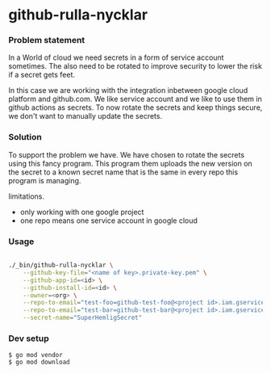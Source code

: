 # github-rulla-nycklar


### Problem statement
In a World of cloud we need secrets in a form of service account sometimes. The also 
need to be rotated to improve security to lower the risk if a secret gets feet. 

In this case we are working with the integration inbetween google cloud platform 
and github.com. We like service account and we like to use them in github actions
as secrets. To now rotate the secrets and keep things secure, we don't want to 
manually update the secrets.

### Solution
To support the problem we have. We have chosen to rotate the secrets using this 
fancy program. This program them uploads the new version on the secret to a 
known secret name that is the same in every repo this program is managing.

limitations. 
* only working with one google project
* one repo means one service account in google cloud

### Usage

```bash

./_bin/github-rulla-nycklar \
    --github-key-file="<name of key>.private-key.pem" \
    --github-app-id=<id> \
    --github-install-id=<id> \
    --owner=<org> \
    --repo-to-email="test-foo=github-test-foo@<project id>.iam.gserviceaccount.com" \
    --repo-to-email="test-bar=github-test-bar@<project id>.iam.gserviceaccount.com" \
    --secret-name="SuperHemligSecret"
```

### Dev setup
```
$ go mod vendor
$ go mod download
```
